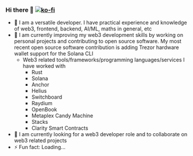 ### Hi there 👋 [![ko-fi](https://ko-fi.com/img/githubbutton_sm.svg)](https://ko-fi.com/Y8Y4UZYWS)

- 🔭 I am a versatile developer. I have practical experience and knowledge of web3, frontend, backend, AI/ML, maths in general, etc
- 🌱 I am currently improving my web3 development skills by working on personal projects and contributing to open source software. My most recent open source software contribution is adding Trezor hardware wallet support for the Solana CLI
  - Web3 related tools/frameworks/programming languages/services I have worked with
    - Rust
    - Solana
    - Anchor
    - Helius
    - Switchboard
    - Raydium
    - OpenBook
    - Metaplex Candy Machine
    - Stacks
    - Clarity Smart Contracts
- 👯 I am currently looking for a web3 developer role and to collaborate on web3 related projects
- ⚡ Fun fact: Loading...

<!--
- 🤔 I’m looking for help with ...
- 💬 Ask me about ...
-->


